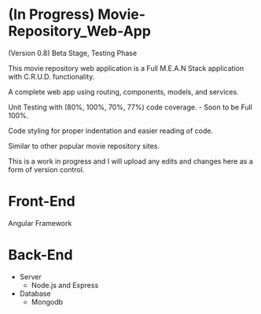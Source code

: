 # (In Progress) Movie-Repository_Web-App
(Version 0.8) Beta Stage, Testing Phase

This movie repository web application is a Full M.E.A.N Stack application with C.R.U.D. functionality.

A complete web app using routing, components, models, and services.

Unit Testing with (80%, 100%, 70%, 77%) code coverage. - Soon to be Full 100%.

Code styling for proper indentation and easier reading of code.

Similar to other popular movie repository sites.

This is a work in progress and I will upload any edits and changes here as a form of version control.

# Front-End
  Angular Framework

# Back-End
  - Server
    - Node.js and Express
  - Database
    - Mongodb

